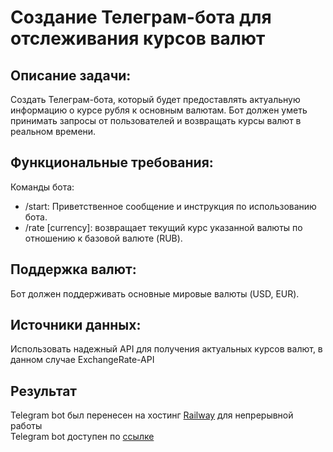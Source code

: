 # Создание Телеграм-бота для отслеживания курсов валют
## Описание задачи:
Создать Телеграм-бота, который будет предоставлять актуальную информацию о курсе рубля к основным валютам. Бот должен уметь принимать запросы от пользователей и возвращать курсы валют в реальном времени.
## Функциональные требования:
Команды бота:
- /start: Приветственное сообщение и инструкция по использованию бота.  
- /rate [currency]: возвращает текущий курс указанной валюты по отношению к базовой валюте (RUB).  
## Поддержка валют:
Бот должен поддерживать основные мировые валюты (USD, EUR).
## Источники данных:
Использовать надежный API для получения актуальных курсов валют, в данном случае ExchangeRate-API
## Результат
Telegram bot был перенесен на хостинг [Railway](https://railway.app) для непрерывной работы  
Telegram bot доступен по [ссылке](https://t.me/rowicurrencybot)

